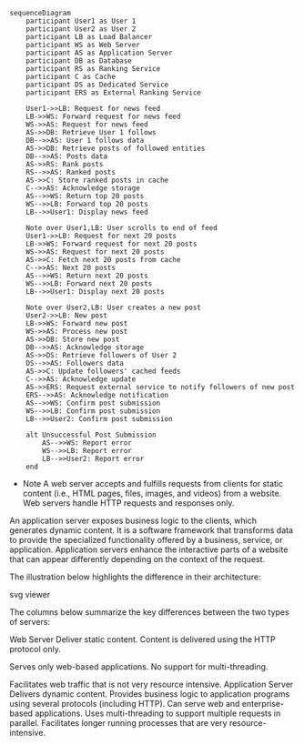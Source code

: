 ```mermaid
sequenceDiagram
    participant User1 as User 1
    participant User2 as User 2
    participant LB as Load Balancer
    participant WS as Web Server
    participant AS as Application Server
    participant DB as Database
    participant RS as Ranking Service
    participant C as Cache
    participant DS as Dedicated Service
    participant ERS as External Ranking Service

    User1->>LB: Request for news feed
    LB->>WS: Forward request for news feed
    WS->>AS: Request for news feed
    AS->>DB: Retrieve User 1 follows
    DB-->>AS: User 1 follows data
    AS->>DB: Retrieve posts of followed entities
    DB-->>AS: Posts data
    AS->>RS: Rank posts
    RS-->>AS: Ranked posts
    AS->>C: Store ranked posts in cache
    C-->>AS: Acknowledge storage
    AS-->>WS: Return top 20 posts
    WS-->>LB: Forward top 20 posts
    LB-->>User1: Display news feed

    Note over User1,LB: User scrolls to end of feed
    User1->>LB: Request for next 20 posts
    LB->>WS: Forward request for next 20 posts
    WS->>AS: Request for next 20 posts
    AS->>C: Fetch next 20 posts from cache
    C-->>AS: Next 20 posts
    AS-->>WS: Return next 20 posts
    WS-->>LB: Forward next 20 posts
    LB-->>User1: Display next 20 posts

    Note over User2,LB: User creates a new post
    User2->>LB: New post
    LB->>WS: Forward new post
    WS->>AS: Process new post
    AS->>DB: Store new post
    DB-->>AS: Acknowledge storage
    AS->>DS: Retrieve followers of User 2
    DS-->>AS: Followers data
    AS->>C: Update followers' cached feeds
    C-->>AS: Acknowledge update
    AS->>ERS: Request external service to notify followers of new post
    ERS-->>AS: Acknowledge notification
    AS-->>WS: Confirm post submission
    WS-->>LB: Confirm post submission
    LB-->>User2: Confirm post submission

    alt Unsuccessful Post Submission
        AS-->>WS: Report error
        WS-->>LB: Report error
        LB-->>User2: Report error
    end
```

- Note
A web server accepts and fulfills requests from clients for static content (i.e., HTML pages, files, images, and videos) from a website. Web servers handle HTTP requests and responses only.

An application server exposes business logic to the clients, which generates dynamic content. It is a software framework that transforms data to provide the specialized functionality offered by a business, service, or application. Application servers enhance the interactive parts of a website that can appear differently depending on the context of the request.

The illustration below highlights the difference in their architecture:

svg viewer

The columns below summarize the key differences between the two types of servers:

Web Server
Deliver static content.
Content is delivered using the HTTP protocol only.

Serves only web-based applications.
No support for multi-threading.

Facilitates web traffic that is not very resource intensive.
Application Server
Delivers dynamic content.
Provides business logic to application programs using several protocols (including HTTP).
Can serve web and enterprise-based applications.
Uses multi-threading to support multiple requests in parallel.
Facilitates longer running processes that are very resource-intensive​.
